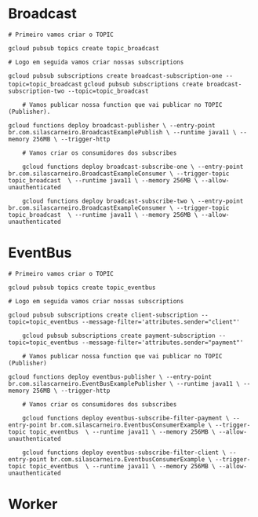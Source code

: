 # Broadcast

    # Primeiro vamos criar o TOPIC
`
gcloud pubsub topics create topic_broadcast
`

    # Logo em seguida vamos criar nossas subscriptions
`
gcloud pubsub subscriptions create broadcast-subscription-one --topic=topic_broadcast
`
`
gcloud pubsub subscriptions create broadcast-subscription-two --topic=topic_broadcast
`

        # Vamos publicar nossa function que vai publicar no TOPIC (Publisher).
`
gcloud functions deploy broadcast-publisher \
--entry-point br.com.silascarneiro.BroadcastExamplePublish \
--runtime java11 \
--memory 256MB \
--trigger-http
`

        # Vamos criar os consumidores dos subscribes
`    
gcloud functions deploy broadcast-subscribe-one \
--entry-point br.com.silascarneiro.BroadcastExampleConsumer \
--trigger-topic topic_broadcast  \
--runtime java11 \
--memory 256MB \
--allow-unauthenticated
`

`    
gcloud functions deploy broadcast-subscribe-two \
--entry-point br.com.silascarneiro.BroadcastExampleConsumer \
--trigger-topic topic_broadcast  \
--runtime java11 \
--memory 256MB \
--allow-unauthenticated
`

# EventBus

    # Primeiro vamos criar o TOPIC
`
gcloud pubsub topics create topic_eventbus
`

    # Logo em seguida vamos criar nossas subscriptions
`
gcloud pubsub subscriptions create client-subscription --topic=topic_eventbus --message-filter='attributes.sender="client"'
`

`    
gcloud pubsub subscriptions create payment-subscription --topic=topic_eventbus --message-filter='attributes.sender="payment"'
`

        # Vamos publicar nossa function que vai publicar no TOPIC (Publisher)
`
gcloud functions deploy eventbus-publisher \
--entry-point br.com.silascarneiro.EventBusExamplePublisher \
--runtime java11 \
--memory 256MB \
--trigger-http
`

        # Vamos criar os consumidores dos subscribes

`    
gcloud functions deploy eventbus-subscribe-filter-payment \
--entry-point br.com.silascarneiro.EventbusConsumerExample \
--trigger-topic topic_eventbus  \
--runtime java11 \
--memory 256MB \
--allow-unauthenticated
`

`    
gcloud functions deploy eventbus-subscribe-filter-client \
--entry-point br.com.silascarneiro.EventbusConsumerExample \
--trigger-topic topic_eventbus  \
--runtime java11 \
--memory 256MB \
--allow-unauthenticated
`

# Worker


